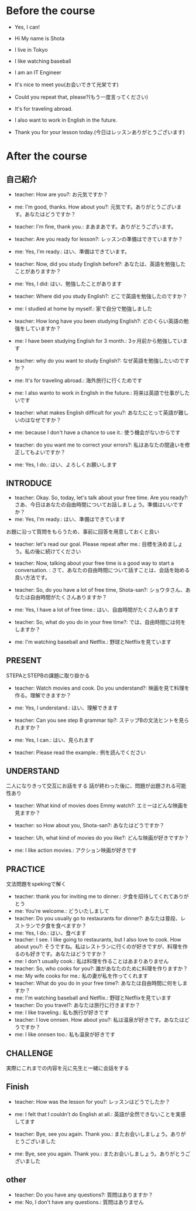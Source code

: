 # Before the course
- Yes, I can!

- Hi My name is Shota
- I live in Tokyo
- I like watching baseball
- I am an IT Engineer
- It's nice to meet you(お会いできて光栄です)

- Could you repeat that, please?(もう一度言ってください)

- It's for traveling abroad.
- I also want to work in English in the future.

- Thank you for your lesson today.(今日はレッスンありがとうございます) 

# After the course

## 自己紹介
- teacher: How are you?: お元気ですか？
- me: I'm good, thanks. How about you?: 元気です。ありがとうございます。あなたはどうですか？
- teacher: I'm fine, thank you.: まあまあです。ありがとうございます。

- teacher: Are you ready for lesson?: レッスンの準備はできていますか？
- me: Yes, I'm ready.: はい、準備はできています。

- teacher: Now, did you study English before?: あなたは、英語を勉強したことがありますか？
- me: Yes, I did: はい、勉強したことがあります

- teacher: Where did you study English?: どこで英語を勉強したのですか？
- me: I studied at home by myself.: 家で自分で勉強しました

- teacher: How long have you been studying English?: どのくらい英語の勉強をしていますか？
- me: I have been studying English for 3 month.: 3ヶ月前から勉強しています

- teacher: why do you want to study English?: なぜ英語を勉強したいのですか？
- me: It's for traveling abroad.: 海外旅行に行くためです  
- me: I also wanto to work in English in the future.: 将来は英語で仕事がしたいです

- teacher: what makes English difficult for you?: あなたにとって英語が難しいのはなぜですか？
- me: because I don't have a chance to use it.: 使う機会がないからです

- teacher: do you want me to correct your errors?: 私はあなたの間違いを修正してもよいですか？
- me: Yes, I do.: はい、よろしくお願いします

## INTRODUCE
- teacher: Okay. So, today, let's talk about your free time. Are you ready?: さあ、今日はあなたの自由時間についてお話しましょう。準備はいいですか？
- me: Yes, I'm ready.: はい、準備はできています

お題に沿って質問をもらうため、事前に回答を用意しておくと良い
- teacher: let's read our goal. Please repeat after me.: 目標を決めましょう。私の後に続けてください

- teacher: Now, talking about your free time is a good way to start a conversation. : さて、あなたの自由時間について話すことは、会話を始める良い方法です。
- teacher: So, do you have a lot of free time, Shota-san?: ショウタさん、あなたは自由時間がたくさんありますか？
- me: Yes, I have a lot of free time.: はい、自由時間がたくさんあります
- teacher: So, what do you do in your free time?: では、自由時間には何をしますか？
- me: I'm watching baseball and Netflix.: 野球とNetflixを見ています

## PRESENT
STEPAとSTEPBの課題に取り掛かる
- teacher: Watch movies and cook. Do you understand?: 映画を見て料理を作る。理解できますか？
- me: Yes, I understand.: はい、理解できます

- teacher: Can you see step B grammar tip?: ステップBの文法ヒントを見られますか？
- me: Yes, I can.: はい、見られます 
- teacher: Please read the example.: 例を読んでください

## UNDERSTAND
二人になりきって交互にお話をする
話が終わった後に、問題が出題される可能性あり
- teacher:  What kind of movies does Emmy watch?: エミーはどんな映画を見ますか？

- teacher: so How about you, Shota-san?: あなたはどうですか？
- teacher: Uh, what kind of movies do you like?: どんな映画が好きですか？
- me: I like action movies.: アクション映画が好きです

## PRACTICE
文法問題をspekingで解く
- teacher: thank you for inviting me to dinner.: 夕食を招待してくれてありがとう
- me: You're welcome.: どういたしまして
- teacher: Do you usually go to restaurants for dinner?: あなたは普段、レストランで夕食を食べますか？
- me: Yes, I do.: はい、食べます
- teacher: I see. I like going to restaurants, but I also love to cook. How about you?: そうですね。私はレストランに行くのが好きですが、料理を作るのも好きです。あなたはどうですか？
- me: I don't usually cook.: 私は料理を作ることはあまりありません
- teacher: So, who cooks for you?: 誰があなたのために料理を作りますか？
- me: My wife cooks for me.: 私の妻が私を作ってくれます
- teacher: What do you do in your free time?: あなたは自由時間に何をしますか？
- me: I'm watching baseball and Netflix.: 野球とNetflixを見ています
- teacher: Do you travel?: あなたは旅行に行きますか？
- me: I like traveling.: 私も旅行が好きです
- teacher: I love onnsen. How about you?: 私は温泉が好きです。あなたはどうですか？
- me: I like onnsen too.: 私も温泉が好きです

## CHALLENGE
実際にこれまでの内容を元に先生と一緒に会話をする

## Finish
- teacher: How was the lesson for you?: レッスンはどうでしたか？
- me: I felt that I couldn't do English at all.: 英語が全然できないことを実感してます

- teacher: Bye, see you again. Thank you.: またお会いしましょう。ありがとうございました
- me: Bye, see you again. Thank you.: またお会いしましょう。ありがとうございました

## other
- teacher: Do you have any questions?: 質問はありますか？
- me: No, I don't have any questions.: 質問はありません
